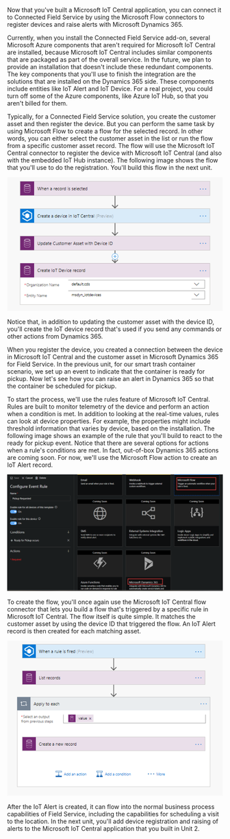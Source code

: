 Now that you've built a Microsoft IoT Central application, you can connect it to Connected Field Service by using the Microsoft Flow connectors to register devices and raise alerts with Microsoft Dynamics 365.

Currently, when you install the Connected Field Service add-on, several Microsoft Azure components that aren't required for Microsoft IoT Central are installed, because Microsoft IoT Central includes similar components that are packaged as part of the overall service. In the future, we plan to provide an installation that doesn't include these redundant components. The key components that you'll use to finish the integration are the solutions that are installed on the Dynamics 365 side. These components include entities like IoT Alert and IoT Device. For a real project, you could turn off some of the Azure components, like Azure IoT Hub, so that you aren't billed for them.

Typically, for a Connected Field Service solution, you create the customer asset and then register the device. But you can perform the same task by using Microsoft Flow to create a flow for the selected record. In other words, you can either select the customer asset in the list or run the flow from a specific customer asset record. The flow will use the Microsoft IoT Central connector to register the device with Microsoft IoT Central (and also with the embedded IoT Hub instance). The following image shows the flow that you'll use to do the registration. You'll build this flow in the next unit.

![Flow for registering a device with Microsoft IoT Central](../media/1-ic-unit3.png)

Notice that, in addition to updating the customer asset with the device ID, you'll create the IoT device record that's used if you send any commands or other actions from Dynamics 365.

When you register the device, you created a connection between the device in Microsoft IoT Central and the customer asset in Microsoft Dynamics 365 for Field Service. In the previous unit, for our smart trash container scenario, we set up an event to indicate that the container is ready for pickup. Now let's see how you can raise an alert in Dynamics 365 so that the container be scheduled for pickup.

To start the process, we'll use the rules feature of Microsoft IoT Central. Rules are built to monitor telemetry of the device and perform an action when a condition is met. In addition to looking at the real-time values, rules can look at device properties. For example, the properties might include threshold information that varies by device, based on the installation. The following image shows an example of the rule that you'll build to react to the ready for pickup event. Notice that there are several options for actions when a rule's conditions are met. In fact, out-of-box Dynamics 365 actions are coming soon. For now, we'll use the Microsoft Flow action to create an IoT Alert record.

![Rule that reacts to the ready for pickup event](../media/2-ic-unit3.png)

To create the flow, you'll once again use the Microsoft IoT Central flow connector that lets you build a flow that's triggered by a specific rule in Microsoft IoT Central. The flow itself is quite simple. It matches the customer asset by using the device ID that triggered the flow. An IoT Alert record is then created for each matching asset.

![Flow that's triggered by a specific rule in Microsoft IoT Central](../media/3-ic-unit3.png)

After the IoT Alert is created, it can flow into the normal business process capabilities of Field Service, including the capabilities for scheduling a visit to the location. In the next unit, you'll add device registration and raising of alerts to the Microsoft IoT Central application that you built in Unit 2.
